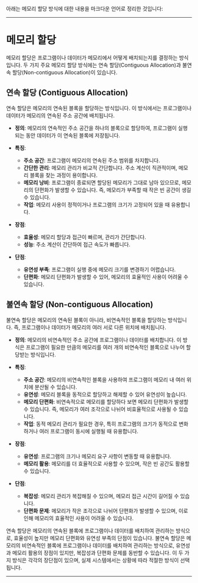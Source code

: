 아래는 메모리 할당 방식에 대한 내용을 마크다운 언어로 정리한 것입니다:

---

# 메모리 할당

메모리 할당은 프로그램이나 데이터가 메모리에서 어떻게 배치되는지를 결정하는 방식입니다. 두 가지 주요 메모리 할당 방식에는 연속 할당(Contiguous Allocation)과 불연속 할당(Non-contiguous Allocation)이 있습니다.

## 연속 할당 (Contiguous Allocation)

연속 할당은 메모리의 연속된 블록을 할당하는 방식입니다. 이 방식에서는 프로그램이나 데이터가 메모리의 연속된 주소 공간에 배치됩니다.

- **정의**: 메모리의 연속적인 주소 공간을 하나의 블록으로 할당하여, 프로그램이 실행되는 동안 데이터가 이 연속된 블록에 저장됩니다.

- **특징**:
  - **주소 공간**: 프로그램이 메모리의 연속된 주소 범위를 차지합니다.
  - **간단한 관리**: 메모리 관리가 비교적 간단합니다. 주소 계산이 직관적이며, 메모리 블록을 찾는 과정이 용이합니다.
  - **메모리 낭비**: 프로그램이 종료되면 할당된 메모리가 그대로 남아 있으므로, 메모리의 단편화가 발생할 수 있습니다. 즉, 메모리가 부족할 때 작은 빈 공간이 생길 수 있습니다.
  - **작업**: 메모리 사용이 정적이거나 프로그램의 크기가 고정되어 있을 때 유용합니다.

- **장점**:
  - **효율성**: 메모리 할당과 접근이 빠르며, 관리가 간단합니다.
  - **성능**: 주소 계산이 간단하여 접근 속도가 빠릅니다.

- **단점**:
  - **유연성 부족**: 프로그램이 실행 중에 메모리 크기를 변경하기 어렵습니다.
  - **단편화**: 메모리 단편화가 발생할 수 있어, 메모리의 효율적인 사용이 어려울 수 있습니다.

## 불연속 할당 (Non-contiguous Allocation)

불연속 할당은 메모리의 연속된 블록이 아니라, 비연속적인 블록을 할당하는 방식입니다. 즉, 프로그램이나 데이터가 메모리의 여러 서로 다른 위치에 배치됩니다.

- **정의**: 메모리의 비연속적인 주소 공간에 프로그램이나 데이터를 배치합니다. 이 방식은 프로그램이 필요한 만큼의 메모리를 여러 개의 비연속적인 블록으로 나누어 할당받는 방식입니다.

- **특징**:
  - **주소 공간**: 메모리의 비연속적인 블록을 사용하여 프로그램이 메모리 내 여러 위치에 분산될 수 있습니다.
  - **유연성**: 메모리 블록을 동적으로 할당하고 해제할 수 있어 유연성이 높습니다.
  - **메모리 단편화**: 비연속적으로 메모리를 할당하다 보면 메모리 단편화가 발생할 수 있습니다. 즉, 메모리가 여러 조각으로 나뉘어 비효율적으로 사용될 수 있습니다.
  - **작업**: 동적 메모리 관리가 필요한 경우, 특히 프로그램의 크기가 동적으로 변화하거나 여러 프로그램이 동시에 실행될 때 유용합니다.

- **장점**:
  - **유연성**: 프로그램의 크기나 메모리 요구 사항이 변동할 때 유용합니다.
  - **메모리 활용**: 메모리를 더 효율적으로 사용할 수 있으며, 작은 빈 공간도 활용할 수 있습니다.

- **단점**:
  - **복잡성**: 메모리 관리가 복잡해질 수 있으며, 메모리 접근 시간이 길어질 수 있습니다.
  - **단편화 문제**: 메모리가 작은 조각으로 나뉘어 단편화가 발생할 수 있으며, 이로 인해 메모리의 효율적인 사용이 어려울 수 있습니다.

연속 할당은 메모리의 연속된 블록에 프로그램이나 데이터를 배치하여 관리하는 방식으로, 효율성이 높지만 메모리 단편화와 유연성 부족의 단점이 있습니다. 불연속 할당은 메모리의 비연속적인 블록에 프로그램이나 데이터를 배치하여 관리하는 방식으로, 유연성과 메모리 활용의 장점이 있지만, 복잡성과 단편화 문제를 동반할 수 있습니다. 이 두 가지 방식은 각각의 장단점이 있으며, 실제 시스템에서는 상황에 따라 적절한 방식이 선택됩니다.

---
